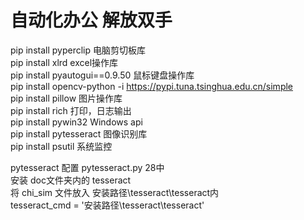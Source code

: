# 自动化办公 解放双手



pip install pyperclip           电脑剪切板库  
pip install xlrd                excel操作库  
pip install pyautogui==0.9.50   鼠标键盘操作库  
pip install opencv-python -i https://pypi.tuna.tsinghua.edu.cn/simple  
pip install pillow          图片操作库  
pip install rich            打印，日志输出  
pip install pywin32         Windows api  
pip install pytesseract     图像识别库  
pip install psutil          系统监控

pytesseract 配置 pytesseract.py 28中  
安装 doc文件夹内的 tesseract  
将 chi_sim 文件放入 安装路径\\tesseract\\tesseract内  
tesseract_cmd = '安装路径\\tesseract\\tesseract'
